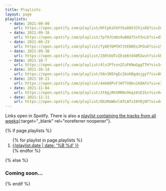 ```yaml
---
title: Playlists
layout: page
playlists:
  - date: 2021-09-09
    url: https://open.spotify.com/playlist/0FCp6ihXYtka08X3JVjs6Q?si=28c8feec552f4296
  - date: 2021-09-16
    url: https://open.spotify.com/playlist/7p79JCm0z9uB8U7SxY3nLD?si=d56e80ea68aa4118
  - date: 2021-09-23
    url: https://open.spotify.com/playlist/7y0EYbMTH7JtEN0EoJFOuD?si=159954882cbc4342
  - date: 2021-09-30
    url: https://open.spotify.com/playlist/25RtbUTxIEsb6td48R2wsh?si=5b18f05a6fcb4c23
  - date: 2021-10-7
    url: https://open.spotify.com/playlist/4lv1PfvsnZCuFKNwGggTTH?si=3494f6d27e074ec2
  - date: 2021-10-14
    url: https://open.spotify.com/playlist/56n3N5YgEc26sKBgdojgy7?si=804351c04f344758
  - date: 2021-10-21
    url: https://open.spotify.com/playlist/4mkHOPsFJHT7VQknikOAFo?si=e391828455a94730
  - date: 2021-11-04
    url: https://open.spotify.com/playlist/2t8gjR6SMRNv9kqz81EIkx?si=9cbc05331e124bcf
  - date: 2021-11-11
    url: https://open.spotify.com/playlist/0b2RmWbvlATLW7sI8YBjNT?si=dc5bac385cf74126
---
```


Links open in Spotify. There is also a [playlist containing the tracks from all weeks](https://open.spotify.com/playlist/5LFat7Qmw1ZC7gaaytLaxX?si=ee3f9faa5cd84c55){:target="\_blank" rel="noreferrer noopener"}.

{% if page.playlists %}

<ol>
{% for playlist in page.playlists %}
    <li>
        <a href="{{ playlist.url }}" target="_blank" rel="noreferrer noopener">{{playlist.date | date: '%B %d' }}</a>
    </li>
{% endfor %}
</ol>
{% else %}

### Coming soon...

{% endif %}
